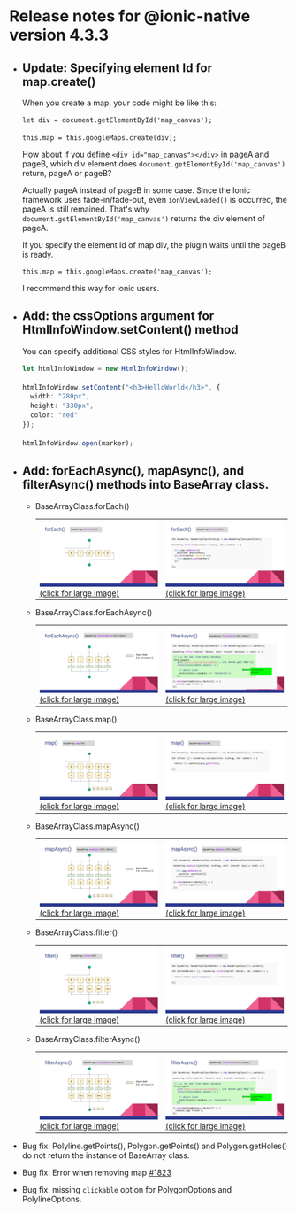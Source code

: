 # Release notes for @ionic-native version 4.3.3

- ## Update: Specifying element Id for map.create()

  When you create a map, your code might be like this:

  ```
  let div = document.getElementById('map_canvas');

  this.map = this.googleMaps.create(div);
  ```

  How about if you define `<div id="map_canvas"></div>` in pageA and pageB,
  which div element does `document.getElementById('map_canvas')` return, pageA or pageB?

  Actually pageA instead of pageB in some case.
  Since the Ionic framework uses fade-in/fade-out, even `ionViewLoaded()` is occurred, the pageA is still remained.
  That's why `document.getElementById('map_canvas')` returns the div element of pageA.

  If you specify the element Id of map div, the plugin waits until the pageB is ready.

  ```
  this.map = this.googleMaps.create('map_canvas');
  ```

  I recommend this way for ionic users.

- ## Add: the cssOptions argument for HtmlInfoWindow.setContent() method

  You can specify additional CSS styles for HtmlInfoWindow.

  ```TypeScript
  let htmlInfoWindow = new HtmlInfoWindow();

  htmlInfoWindow.setContent("<h3>HelloWorld</h3>", {
    width: "280px",
    height: "330px",
    color: "red"
  });

  htmlInfoWindow.open(marker);
  ```

- ## Add: forEachAsync(), mapAsync(), and filterAsync() methods into BaseArray class.

  - BaseArrayClass.forEach()
    <table>
    <tr>
      <td><a href="./forEach1.jpg"><img src="forEach1.jpg" width="300"><br>(click for large image)</a></td>
      <td><a href="./forEach2.jpg"><img src="forEach2.jpg" width="300"><br>(click for large image)</a></td>
    </tr>
    </table>
  - BaseArrayClass.forEachAsync()
    <table>
    <tr>
      <td><a href="./forEachAsync1.jpg"><img src="forEachAsync1.jpg" width="300"><br>(click for large image)</a></td>
      <td><a href="./forEachAsync2.jpg"><img src="forEachAsync2.jpg" width="300"><br>(click for large image)</a></td>
    </tr>
    </table>
  - BaseArrayClass.map()
    <table>
    <tr>
      <td><a href="./forEachAsync1.jpg"><img src="map1.jpg" width="300"><br>(click for large image)</a></td>
      <td><a href="./forEachAsync2.jpg"><img src="map2.jpg" width="300"><br>(click for large image)</a></td>
    </tr>
    </table>
  - BaseArrayClass.mapAsync()
    <table>
    <tr>
      <td><a href="./mapAsync1.jpg"><img src="mapAsync1.jpg" width="300"><br>(click for large image)</a></td>
      <td><a href="./mapAsync2.jpg"><img src="mapAsync2.jpg" width="300"><br>(click for large image)</a></td>
    </tr>
    </table>
  - BaseArrayClass.filter()
    <table>
    <tr>
      <td><a href="./filter1.jpg"><img src="filter1.jpg" width="300"><br>(click for large image)</a></td>
      <td><a href="./filter2.jpg"><img src="filter2.jpg" width="300"><br>(click for large image)</a></td>
    </tr>
    </table>
  - BaseArrayClass.filterAsync()
    <table>
    <tr>
      <td><a href="./filterAsync1.jpg"><img src="filterAsync1.jpg" width="300"><br>(click for large image)</a></td>
      <td><a href="./filterAsync2.jpg"><img src="filterAsync2.jpg" width="300"><br>(click for large image)</a></td>
    </tr>
    </table>

- Bug fix: Polyline.getPoints(), Polygon.getPoints() and Polygon.getHoles() do not return the instance of BaseArray class.

- Bug fix: Error when removing map [#1823](https://github.com/mapsplugin/cordova-plugin-googlemaps/issues/1823)

- Bug fix: missing `clickable` option for PolygonOptions and PolylineOptions.
